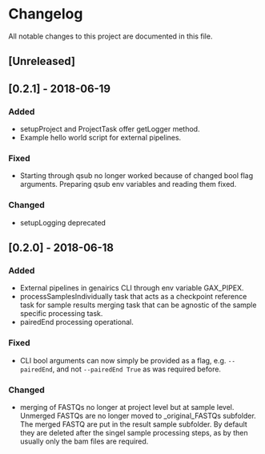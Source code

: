 # Changelog

All notable changes to this project are documented in this file.

## [Unreleased]

## [0.2.1] - 2018-06-19
### Added
- setupProject and ProjectTask offer getLogger method.
- Example hello world script for external pipelines.

### Fixed
- Starting through qsub no longer worked because of changed bool
flag arguments. Preparing qsub env variables and reading them fixed.

### Changed
- setupLogging deprecated

## [0.2.0] - 2018-06-18
### Added
- External pipelines in genairics CLI through env variable GAX_PIPEX.
- processSamplesIndividually task that acts as a checkpoint reference task
  for sample results merging task that can be agnostic of the
  sample specific processing task.
- pairedEnd processing operational.

### Fixed
- CLI bool arguments can now simply be provided as a flag,
  e.g. `--pairedEnd`, and not `--pairedEnd True` as was required before.

### Changed
- merging of FASTQs no longer at project level but at sample
  level. Unmerged FASTQs are no longer moved to _original_FASTQs
  subfolder. The merged FASTQ are put in the result sample
  subfolder. By default they are deleted after the singel sample
  processing steps, as by then usually only the bam files are required.
